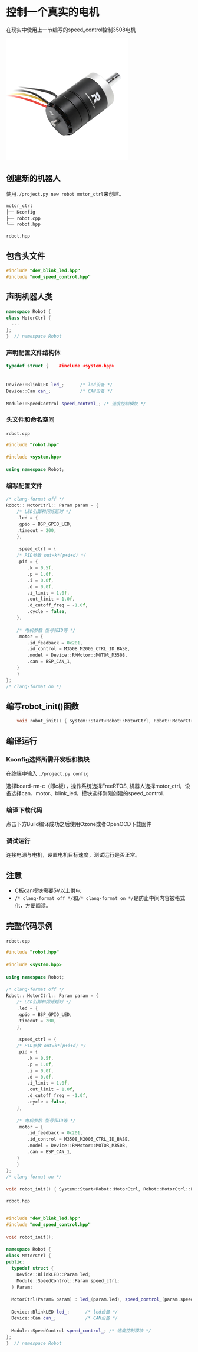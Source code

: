 # 控制一个真实的电机

在现实中使用上一节编写的speed_control控制3508电机

<img src="../../img/3508.png"  height="330" width="330">

## 创建新的机器人

使用`./project.py new robot motor_ctrl`来创建。

```c++
motor_ctrl
├── Kconfig
├── robot.cpp
└── robot.hpp
```

 `robot.hpp`

## 包含头文件

```c++
#include "dev_blink_led.hpp"
#include "mod_speed_control.hpp"
```

## 声明机器人类

```c++
namespace Robot {
class MotorCtrl {
  ...
};
}  // namespace Robot
```

### 声明配置文件结构体

```c++
typedef struct {    #include <system.hpp>


Device::BlinkLED led_;      /* led设备 */
Device::Can can_;           /* CAN设备 */

Module::SpeedControl speed_control_; /* 速度控制模块 */
```

### 头文件和命名空间

 `robot.cpp`

```c++
#include "robot.hpp"

#include <system.hpp>

using namespace Robot;
```

### 编写配置文件

```c++
/* clang-format off */
Robot:: MotorCtrl:: Param param = {
    /* LED引脚和闪烁延时 */
    .led = {
    .gpio = BSP_GPIO_LED,
    .timeout = 200,
    },

    .speed_ctrl = {
    /* PID参数 out=k*(p+i+d) */
    .pid = {
        .k = 0.5f,
        .p = 1.0f,
        .i = 0.0f,
        .d = 0.0f,
        .i_limit = 1.0f,
        .out_limit = 1.0f,
        .d_cutoff_freq = -1.0f,
        .cycle = false,
    },

    /* 电机参数 型号和ID等 */
    .motor = {
        .id_feedback = 0x201,
        .id_control = M3508_M2006_CTRL_ID_BASE,
        .model = Device::RMMotor::MOTOR_M3508,
        .can = BSP_CAN_1,
    }
    }
};
/* clang-format on */
```

## 编写robot_init()函数

```c++
    void robot_init() { System::Start<Robot::MotorCtrl, Robot::MotorCtrl::Param>(param); }
```

## 编译运行

### Kconfig选择所需开发板和模块

在终端中输入 `./project.py config`

选择board-rm-c（即c板），操作系统选择FreeRTOS, 机器人选择motor_ctrl，设备选择can、motor、blink_led，模块选择刚刚创建的speed_control.

### 编译下载代码

点击下方Build编译成功之后使用Ozone或者OpenOCD下载固件

### 调试运行

连接电源与电机，设置电机目标速度，测试运行是否正常。

## 注意

* C板can模块需要5V以上供电
* `/* clang-format off */`和`/* clang-format on */`是防止中间内容被格式化，方便阅读。

## 完整代码示例

 `robot.cpp`

```c++
#include "robot.hpp"

#include <system.hpp>

using namespace Robot;

/* clang-format off */
Robot:: MotorCtrl:: Param param = {
    /* LED引脚和闪烁延时 */
    .led = {
    .gpio = BSP_GPIO_LED,
    .timeout = 200,
    },

    .speed_ctrl = {
    /* PID参数 out=k*(p+i+d) */
    .pid = {
        .k = 0.5f,
        .p = 1.0f,
        .i = 0.0f,
        .d = 0.0f,
        .i_limit = 1.0f,
        .out_limit = 1.0f,
        .d_cutoff_freq = -1.0f,
        .cycle = false,
    },

    /* 电机参数 型号和ID等 */
    .motor = {
        .id_feedback = 0x201,
        .id_control = M3508_M2006_CTRL_ID_BASE,
        .model = Device::RMMotor::MOTOR_M3508,
        .can = BSP_CAN_1,
    }
    }
};
/* clang-format on */

void robot_init() { System::Start<Robot::MotorCtrl, Robot::MotorCtrl::Param>(param); }

```

 `robot.hpp`

```c++

#include "dev_blink_led.hpp"
#include "mod_speed_control.hpp"

void robot_init();

namespace Robot {
class MotorCtrl {
public:
  typedef struct {
    Device::BlinkLED::Param led;
    Module::SpeedControl::Param speed_ctrl;
  } Param;

  MotorCtrl(Param& param) : led_(param.led), speed_control_(param.speed_ctrl) {}

  Device::BlinkLED led_;      /* led设备 */
  Device::Can can_;           /* CAN设备 */

  Module::SpeedControl speed_control_; /* 速度控制模块 */
};
}  // namespace Robot
```
